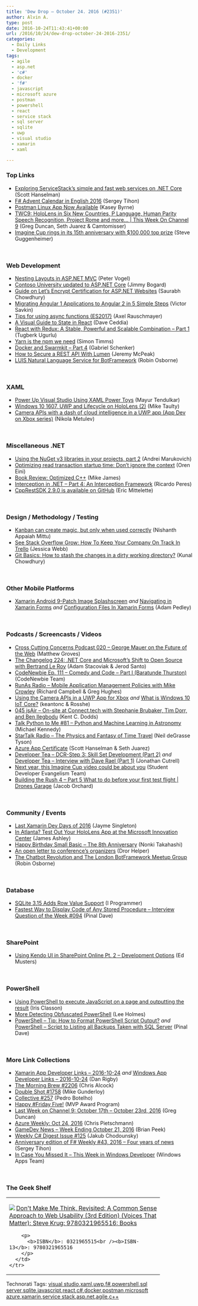 ```yaml
---
title: 'Dew Drop – October 24. 2016 (#2351)'
author: Alvin A.
type: post
date: 2016-10-24T11:43:41+00:00
url: /2016/10/24/dew-drop-october-24-2016-2351/
categories:
  - Daily Links
  - Development
tags:
  - agile
  - asp.net
  - 'c#'
  - docker
  - 'f#'
  - javascript
  - microsoft azure
  - postman
  - powershell
  - react
  - service stack
  - sql server
  - sqlite
  - uwp
  - visual studio
  - xamarin
  - xaml

---
```

### <a name="top"></a>Top Links

  * <a href="http://feeds.hanselman.com/~/215102044/0/scotthanselman~Exploring-ServiceStacks-simple-and-fast-web-services-on-NET-Core.aspx" target="_blank">Exploring ServiceStack&#8217;s simple and fast web services on .NET Core</a> (Scott Hanselman)
  * <a href="https://sergeytihon.wordpress.com/2016/10/23/f-advent-calendar-in-english-2016/" target="_blank">F# Advent Calendar in English 2016</a> (Sergey Tihon)
  * <a href="http://blog.getpostman.com/2016/10/21/postman-linux-app-now-available/" target="_blank">Postman Linux App Now Available</a> (Kasey Byrne)
  * <a href="https://channel9.msdn.com/Shows/This+Week+On+Channel+9/TWC9-HoloLens-in-Six-New-Countries-P-Language-Human-Parity-Speech-Recognition-Project-Rome-and-more?WT.mc_id=DX_MVP4025064" target="_blank">TWC9: HoloLens in Six New Countries, P Language, Human Parity Speech Recognition, Project Rome and more&#8230; | This Week On Channel 9</a> (Greg Duncan, Seth Juarez & Camtomisser)
  * <a href="http://blogs.microsoft.com/blog/2016/10/21/imagine-cup-rings-15th-anniversary-100000-top-prize/" target="_blank">Imagine Cup rings in its 15th anniversary with $100,000 top prize</a> (Steve Guggenheimer)

&nbsp;

### <a name="web"></a>Web Development

  * <a href="https://visualstudiomagazine.com/articles/2016/10/21/nesting-layouts-asp-net-mvc.aspx" target="_blank">Nesting Layouts in ASP.NET MVC</a> (Peter Vogel)
  * <a href="http://feedproxy.google.com/~r/LosTechies/~3/we2EfDsK2ig/" target="_blank">Contoso University updated to ASP.NET Core</a> (Jimmy Bogard)
  * <a href="http://blogs.quovantis.com/guide-on-lets-encrypt-certification-for-asp-net-websites/" target="_blank">Guide on Let’s Encrypt Certification for ASP.NET Websites</a> (Saurabh Chowdhury)
  * <a href="https://vsavkin.com/migrating-angular-1-applications-to-angular-2-in-5-simple-steps-40621800a25b?source=rss----2f95a23d4112---4" target="_blank">Migrating Angular 1 Applications to Angular 2 in 5 Simple Steps</a> (Victor Savkin)
  * <a href="http://feedproxy.google.com/~r/2ality/~3/ky7vsuxdhJs/async-function-tips.html" target="_blank">Tips for using async functions (ES2017)</a> (Axel Rauschmayer)
  * <a href="https://daveceddia.com/visual-guide-to-state-in-react/?utm_campaign=React%2BNewsletter&utm_medium=email&utm_source=React_Newsletter_48" target="_blank">A Visual Guide to State in React</a> (Dave Ceddia)
  * <a href="http://feedproxy.google.com/~r/TugberkUgurlu/~3/NMaGyJvfYjg/react-with-redux-a-stable-powerful-and-scalable-combination---part-1" target="_blank">React with Redux: A Stable, Powerful and Scalable Combination &#8211; Part 1</a> (Tugberk Ugurlu)
  * <a href="http://aspnetmonsters.com/2016/10/2016-10-22-yarn/" target="_blank">Yarn is the npm we need</a> (Simon Timms)
  * <a href="http://feedproxy.google.com/~r/LosTechies/~3/WJY9ij3b0nQ/" target="_blank">Docker and Swarmkit – Part 4</a> (Gabriel Schenker)
  * <a href="https://code.tutsplus.com/tutorials/how-to-secure-a-rest-api-with-lumen--cms-27442" target="_blank">How to Secure a REST API With Lumen</a> (Jeremy McPeak)
  * <a href="http://robinosborne.co.uk/2016/10/21/luis-natural-language-service-for-botframework/" target="_blank">LUIS Natural Language Service for BotFramework</a> (Robin Osborne)

&nbsp;

### <a name="silverlight"></a>XAML

  * <a href="https://blog.xamarin.com/power-visual-studio-using-xaml-power-toys/?utm_medium=social&utm_campaign=blog&utm_source=twitter&utm_content=XAML-power-toys" target="_blank">Power Up Visual Studio Using XAML Power Toys</a> (Mayur Tendulkar)
  * <a href="http://feedproxy.google.com/~r/mtaulty/~3/KdeNZMNYQE0/" target="_blank">Windows 10 1607, UWP and Lifecycle on HoloLens (2)</a> (Mike Taulty)
  * <a href="https://blogs.windows.com/buildingapps/2016/10/21/camera-apis-with-a-dash-of-cloud-intelligence-in-a-uwp-app-app-dev-on-xbox-series/?WT.mc_id=DX_MVP4025064" target="_blank">Camera APIs with a dash of cloud intelligence in a UWP app (App Dev on Xbox series)</a> (Nikola Metulev)

&nbsp;

### <a name="dotnet"></a>Miscellaneous .NET

  * <a href="http://lunarfrog.com/blog/using-nuget-libraries-in-your-projects-part-2" target="_blank">Using the NuGet v3 libraries in your projects, part 2</a> (Andrei Marukovich)
  * <a href="http://feedproxy.google.com/~r/AyendeRahien/~3/M-bfhLiJ6R8/optimizing-read-transaction-startup-time-dont-ignore-the-context" target="_blank">Optimizing read transaction startup time: Don’t ignore the context</a> (Oren Eini)
  * <a href="http://www.i-programmer.info/bookreviews/5-c/10199-optimized-c.html" target="_blank">Book Review: Optimized C++</a> (Mike James)
  * <a href="http://weblogs.asp.net:80/ricardoperes/interception-in-net-part-4-an-interception-framework?WT.mc_id=DX_MVP4025064" target="_blank">Interception in .NET – Part 4: An Interception Framework</a> (Ricardo Peres)
  * <a href="https://blogs.msdn.microsoft.com/vcblog/2016/10/21/cpprestsdk-2-9-0-is-available-on-github/" target="_blank">CppRestSDK 2.9.0 is available on GitHub</a> (Eric Mittelette)

&nbsp;

### <a name="design"></a>Design / Methodology / Testing

  * <a href="https://www.benlinders.com/2016/guest-post-kanban-can-create-magic/" target="_blank">Kanban can create magic, but only when used correctly</a> (Nishanth Appaiah Mittu)
  * <a href="http://blog.trello.com/see-stack-overflow-grow-how-to-keep-your-company-on-track-in-trello" target="_blank">See Stack Overflow Grow: How To Keep Your Company On Track In Trello</a> (Jessica Webb)
  * <a href="http://feedproxy.google.com/~r/kunal2383/~3/V32RQK3Z1oA/git-cheatsheet-git-stash.html" target="_blank">Git Basics: How to stash the changes in a dirty working directory?</a> (Kunal Chowdhury)

&nbsp;

### <a name="mobile"></a>Other Mobile Platforms

  * <a href="https://xamarinhelp.com/xamarin-android-9-patch-image-splashscreen/" target="_blank">Xamarin Android 9-Patch Image Splashscreen</a> _and_ <a href="https://xamarinhelp.com/navigating-xamarin-forms/" target="_blank">Navigating in Xamarin Forms</a> _and_ <a href="https://xamarinhelp.com/configuration-files-xamarin-forms/" target="_blank">Configuration Files In Xamarin Forms</a> (Adam Pedley)

&nbsp;

### <a name="podcasts"></a>Podcasts / Screencasts / Videos

  * <a href="http://feedproxy.google.com/~r/CrossCuttingConcerns/~3/ayoL61tJ4Mc/Podcast-020-George-Mauer-on-the-Future-of-the-Web" target="_blank">Cross Cutting Concerns Podcast 020 &#8211; George Mauer on the Future of the Web</a> (Matthew Groves)
  * <a href="https://changelog.com/podcast/224" target="_blank">The Changelog 224: .NET Core and Microsoft&#8217;s Shift to Open Source with Bertrand Le Roy</a> (Adam Stacoviak & Jerod Santo)
  * <a href="http://www.codenewbie.org/podcast/comedy-and-code-part-i" target="_blank">CodeNewbie Ep. 111 – Comedy and Code &#8211; Part I (Baratunde Thurston)</a> (CodeNewbie Team)
  * <a href="http://feedproxy.google.com/~r/RunaAsRadioWma/~3/gvy7n10kZ7I/default.aspx" target="_blank">RunAs Radio &#8211; Mobile Application Management Policies with Mike Crowley</a> (Richard Campbell & Greg Hughes)
  * <a href="https://channel9.msdn.com/Blogs/One-Dev-Minute/Using-the-Camera-APIs-in-a-UWP-App-for-Xbox?WT.mc_id=DX_MVP4025064" target="_blank">Using the Camera APIs in a UWP App for Xbox</a> _and_ <a href="https://channel9.msdn.com/Blogs/One-Dev-Minute/What-is-Windows-10-IoT-Core?WT.mc_id=DX_MVP4025064" target="_blank">What is Windows 10 IoT Core?</a> (keantonc & Rosshe)
  * <a href="http://audio.javascriptair.com/e/045-jsair-on-site-at-connecttech-with-connecttech/" target="_blank">045 jsAir &#8211; On-site at Connect.tech with Stephanie Brubaker, Tim Dorr, and Ben Ilegbodu</a> (Kent C. Dodds)
  * <a href="https://talkpython.fm/episodes/show/81/python-and-machine-learning-in-astronomy" target="_blank">Talk Python to Me #81 &#8211; Python and Machine Learning in Astronomy</a> (Michael Kennedy)
  * <a href="https://soundcloud.com/startalk/the-physics-and-fantasy-of-time-travel" target="_blank">StarTalk Radio &#8211; The Physics and Fantasy of Time Travel</a> (Neil deGrasse Tyson)
  * <a href="https://channel9.msdn.com/Shows/Azure-Friday/Azure-App-Certificate?WT.mc_id=DX_MVP4025064" target="_blank">Azure App Certificate</a> (Scott Hanselman & Seth Juarez)
  * <a href="http://feedproxy.google.com/~r/DeveloperTea/~3/2Cx6OKeo3V4/50032-dcr-step-3-skill-set-development-part-2" target="_blank">Developer Tea &#8211; DCR-Step 3: Skill Set Development (Part 2)</a> _and_ <a href="http://feedproxy.google.com/~r/DeveloperTea/~3/uujeUsE4ji8/50471-interview-with-dave-rael-part-1" target="_blank">Developer Tea &#8211; Interview with Dave Rael (Part 1)</a> (Jonathan Cutrell)
  * <a href="https://blogs.msdn.microsoft.com/microsoftimagine/2016/10/24/next-year-this-imagine-cup-video-could-be-about-you/" target="_blank">Next year, this Imagine Cup video could be about you</a> (Student Developer Evangelism Team)
  * <a href="https://channel9.msdn.com/Shows/Drones-Garage/Building-the-Rush-4-Part-5-What-to-do-before-your-first-test-flight?WT.mc_id=DX_MVP4025064" target="_blank">Building the Rush 4 &#8211; Part 5 What to do before your first test flight | Drones Garage</a> (Jacob Orchard)

&nbsp;

### <a name="events"></a>Community / Events

  * <a href="https://blog.xamarin.com/last-xamarin-dev-days-of-2016/" target="_blank">Last Xamarin Dev Days of 2016</a> (Jayme Singleton)
  * <a href="http://www.imaginativeuniversal.com/blog/post/2016/10/23/in-atlanta-test-out-your-hololens-app-at-the-microsoft-innovation-center.aspx" target="_blank">In Atlanta? Test Out Your HoloLens App at the Microsoft Innovation Center</a> (James Ashley)
  * <a href="https://blogs.msdn.microsoft.com/smallbasic/2016/10/23/happy-birthday-small-basic-the-8th-anniversery/" target="_blank">Happy Birthday Small Basic – The 8th Anniversary</a> (Nonki Takahashi)
  * <a href="http://feedproxy.google.com/~r/HelperCode/~3/1rJ7DpMuxKQ/an-open-letter-to-conferences-organizers.html" target="_blank">An open letter to conference’s organizers</a> (Dror Helper)
  * <a href="http://robinosborne.co.uk/2016/10/21/the-chatbot-revolution-and-the-london-botframework-meetup-group/" target="_blank">The Chatbot Revolution and The London BotFramework Meetup Group</a> (Robin Osborne)

&nbsp;

### <a name="sql"></a>Database

  * <a href="http://www.i-programmer.info/news/84-database/10196-sqlite-315-adds-row-value-support.html" target="_blank">SQLite 3.15 Adds Row Value Support</a> (I Programmer)
  * <a href="http://blog.sqlauthority.com/2016/10/23/fastest-way-display-code-stored-procedure-interview-question-week-094/" target="_blank">Fastest Way to Display Code of Any Stored Procedure – Interview Question of the Week #094</a> (Pinal Dave)

&nbsp;

### <a name="sp"></a>SharePoint

  * <a href="http://developer.telerik.com/featured/using-kendo-ui-sharepoint-online-pt-2-development-options/" target="_blank">Using Kendo UI in SharePoint Online Pt. 2 – Development Options</a> (Ed Musters)

&nbsp;

### <a name="ps"></a>PowerShell

  * <a href="http://irisclasson.com/2016/10/23/using-powershell-to-execute-javascript-on-a-page-and-outputting-the-result/" target="_blank">Using PowerShell to execute JavaScript on a page and outputting the result</a> (Iris Classon)
  * <a href="http://www.leeholmes.com/blog/2016/10/22/more-detecting-obfuscated-powershell/" target="_blank">More Detecting Obfuscated PowerShell</a> (Lee Holmes)
  * <a href="http://blog.sqlauthority.com/2016/10/22/powershell-tip-format-powershell-script-output/" target="_blank">PowerShell – Tip: How to Format PowerShell Script Output?</a> _and_ <a href="http://blog.sqlauthority.com/2016/10/24/powershell-script-listing-backups-taken-sql-server/" target="_blank">PowerShell – Script to Listing all Backups Taken with SQL Server</a> (Pinal Dave)

&nbsp;

### <a name="links"></a>More Link Collections

  * <a href="http://allaboutxamarin.com/2016/10/xamarin-app-developer-links-2016-10-24/" target="_blank">Xamarin App Developer Links &#8211; 2016-10-24</a> _and_ <a href="http://windowsappdev.com/2016/10/windows-app-developer-links-2016-10-24/" target="_blank">Windows App Developer Links &#8211; 2016-10-24</a> (Dan Rigby)
  * <a href="http://feedproxy.google.com/~r/ReflectivePerspective/~3/F4cXCn9Xxes/" target="_blank">The Morning Brew #2206</a> (Chris Alcock)
  * <a href="http://afreshcup.com/home/2016/10/21/double-shot-1758.html" target="_blank">Double Shot #1758</a> (Mike Gunderloy)
  * <a href="http://feedproxy.google.com/~r/tympanus/~3/P08XNy65EIw/" target="_blank">Collective #257</a> (Pedro Botelho)
  * <a href="https://blogs.msdn.microsoft.com/mvpawardprogram/2016/10/21/happy-friday-five/" target="_blank">Happy #Friday Five!</a> (MVP Award Program)
  * <a href="https://channel9.msdn.com/Blogs/C9Team/Last-Week-on-Channel-9-October-17th-October-23rd-2016?WT.mc_id=DX_MVP4025064" target="_blank">Last Week on Channel 9: October 17th &#8211; October 23rd, 2016</a> (Greg Duncan)
  * <a href="https://buildazure.com/2016/10/24/azure-weekly-oct-24-2016/" target="_blank">Azure Weekly: Oct 24, 2016</a> (Chris Pietschmann)
  * <a href="http://feedproxy.google.com/~r/BrianPeek/~3/6qK9lqsFSvc/post.aspx" target="_blank">GameDev News &#8211; Week Ending October 21, 2016</a> (Brian Peek)
  * <a href="http://feedproxy.google.com/~r/digest-csharp/~3/gce1xJY1KZ8/125" target="_blank">Weekly C# Digest Issue #125</a> (Jakub Chodounsky)
  * <a href="https://sergeytihon.wordpress.com/2016/10/23/anniversary-edition-of-f-weekly-43-2016-four-years-of-news/" target="_blank">Anniversary edition of F# Weekly #43, 2016 – Four years of news</a> (Sergey Tihon)
  * <a href="https://blogs.windows.com/buildingapps/2016/10/21/in-case-you-missed-it-this-week-in-windows-developer-102116/?WT.mc_id=DX_MVP4025064" target="_blank">In Case You Missed It – This Week in Windows Developer</a> (Windows Apps Team)

&nbsp;

### <a name="shelf"></a>The Geek Shelf

<div id="scid:7dc1bd33-94bd-46fd-a20b-0131235bcd47:329ebd94-5bf1-4593-a485-72d7eea8cdfa" class="wlWriterEditableSmartContent" style="float: none; padding-bottom: 0px; padding-top: 0px; padding-left: 0px; margin: 0px; display: inline; padding-right: 0px">
  <table cellspacing="0" cellpadding="2" width="400" border="0" unselectable="on">
    <tr>
      <td valign="top" width="400">
        <p>
          <a title="Don&#39;t Make Me Think, Revisited: A Common Sense Approach to Web Usability (3rd Edition) (Voices That Matter): Steve Krug: 9780321965516: Books" href="http://www.amazon.com/exec/obidos/ASIN/0321965515/amavin-20"><img data-recalc-dims="1" decoding="async" src="https://i0.wp.com/images.amazon.com/images/P/0321965515.01.MZZZZZZZ.jpg?w=660" border="0" align="left" style="float:left" />Don't Make Me Think, Revisited: A Common Sense Approach to Web Usability (3rd Edition) (Voices That Matter): Steve Krug: 9780321965516: Books</a>
        </p>
        
        <p>
          <b>ISBN</b>: 0321965515<br /><b>ISBN-13</b>: 9780321965516
        </p>
      </td>
    </tr>
  </table>
</div>

<div id="scid:77ECF5F8-D252-44F5-B4EB-D463C5396A79:9c40274c-ea74-4e32-97c9-6d6f492488b8" class="wlWriterEditableSmartContent" style="float: none; padding-bottom: 0px; padding-top: 0px; padding-left: 0px; margin: 0px; display: inline; padding-right: 0px">
  Technorati Tags: <a href="http://technorati.com/tags/visual+studio" rel="tag">visual studio</a>,<a href="http://technorati.com/tags/xaml" rel="tag">xaml</a>,<a href="http://technorati.com/tags/uwp" rel="tag">uwp</a>,<a href="http://technorati.com/tags/f%23" rel="tag">f#</a>,<a href="http://technorati.com/tags/powershell" rel="tag">powershell</a>,<a href="http://technorati.com/tags/sql+server" rel="tag">sql server</a>,<a href="http://technorati.com/tags/sqlite" rel="tag">sqlite</a>,<a href="http://technorati.com/tags/javascript" rel="tag">javascript</a>,<a href="http://technorati.com/tags/react" rel="tag">react</a>,<a href="http://technorati.com/tags/c%23" rel="tag">c#</a>,<a href="http://technorati.com/tags/docker" rel="tag">docker</a>,<a href="http://technorati.com/tags/postman" rel="tag">postman</a>,<a href="http://technorati.com/tags/microsoft+azure" rel="tag">microsoft azure</a>,<a href="http://technorati.com/tags/xamarin" rel="tag">xamarin</a>,<a href="http://technorati.com/tags/service+stack" rel="tag">service stack</a>,<a href="http://technorati.com/tags/asp.net" rel="tag">asp.net</a>,<a href="http://technorati.com/tags/agile" rel="tag">agile</a>,<a href="http://technorati.com/tags/c%2b%2b" rel="tag">c++</a>
</div>